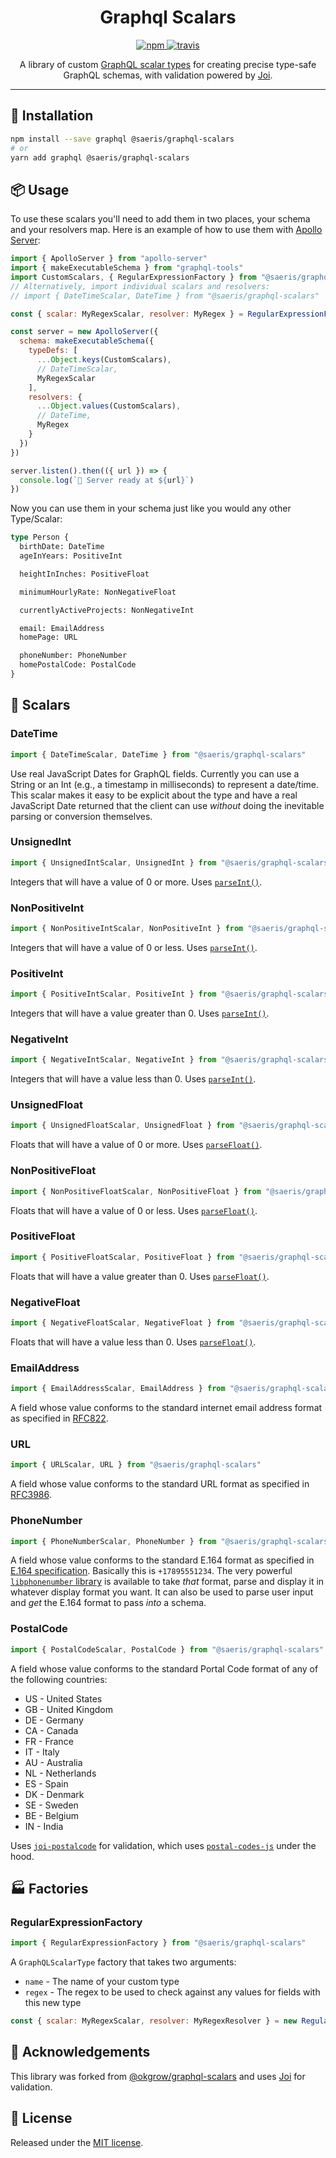 <h1 align="center">Graphql Scalars</h1>
<p align="center">
  <a href="https://www.npmjs.org/package/@saeris/graphql-scalars">
    <img src="https://img.shields.io/npm/v/@saeris/graphql-scalars.svg?style=flat" alt="npm">
  </a>
  <a href="https://travis-ci.org/Saeris/graphql-scalars">
    <img src="https://travis-ci.org/Saeris/graphql-scalars.svg?branch=master" alt="travis">
  </a>
</p>
<p align="center">A library of custom <a href="http://graphql.org/learn/schema/#scalar-types">GraphQL scalar types</a> for creating precise type-safe GraphQL schemas, with validation powered by <a href="https://github.com/hapijs/joi">Joi</a>.</p>

---

## 🔧 Installation

```bash
npm install --save graphql @saeris/graphql-scalars
# or
yarn add graphql @saeris/graphql-scalars
```

## 📦 Usage

To use these scalars you'll need to add them in two places, your schema and your resolvers map. Here is an example of how to use them with [Apollo Server](https://github.com/apollographql/apollo-server):

```js
import { ApolloServer } from "apollo-server"
import { makeExecutableSchema } from "graphql-tools"
import CustomScalars, { RegularExpressionFactory } from "@saeris/graphql-scalars"
// Alternatively, import individual scalars and resolvers:
// import { DateTimeScalar, DateTime } from "@saeris/graphql-scalars"

const { scalar: MyRegexScalar, resolver: MyRegex } = RegularExpressionFactory(`MyRegex`, /^abc$/)

const server = new ApolloServer({
  schema: makeExecutableSchema({
    typeDefs: [
      ...Object.keys(CustomScalars),
      // DateTimeScalar,
      MyRegexScalar
    ],
    resolvers: {
      ...Object.values(CustomScalars),
      // DateTime,
      MyRegex
    }
  })
})

server.listen().then(({ url }) => {
  console.log(`🚀 Server ready at ${url}`)
})
```

Now you can use them in your schema just like you would any other Type/Scalar:

```graphql
type Person {
  birthDate: DateTime
  ageInYears: PositiveInt

  heightInInches: PositiveFloat

  minimumHourlyRate: NonNegativeFloat

  currentlyActiveProjects: NonNegativeInt

  email: EmailAddress
  homePage: URL

  phoneNumber: PhoneNumber
  homePostalCode: PostalCode
}
```

## 📐 Scalars

### DateTime

```js
import { DateTimeScalar, DateTime } from "@saeris/graphql-scalars"
```

Use real JavaScript Dates for GraphQL fields. Currently you can use a String or an Int (e.g., a
timestamp in milliseconds) to represent a date/time. This scalar makes it easy to be explicit about
the type and have a real JavaScript Date returned that the client can use _without_ doing the
inevitable parsing or conversion themselves.

### UnsignedInt

```js
import { UnsignedIntScalar, UnsignedInt } from "@saeris/graphql-scalars"
```

Integers that will have a value of 0 or more. Uses [`parseInt()`](https://developer.mozilla.org/en-US/docs/Web/JavaScript/Reference/Global_Objects/parseInt).

### NonPositiveInt

```js
import { NonPositiveIntScalar, NonPositiveInt } from "@saeris/graphql-scalars"
```

Integers that will have a value of 0 or less. Uses [`parseInt()`](https://developer.mozilla.org/en-US/docs/Web/JavaScript/Reference/Global_Objects/parseInt).

### PositiveInt

```js
import { PositiveIntScalar, PositiveInt } from "@saeris/graphql-scalars"
```

Integers that will have a value greater than 0. Uses [`parseInt()`](https://developer.mozilla.org/en-US/docs/Web/JavaScript/Reference/Global_Objects/parseInt).

### NegativeInt

```js
import { NegativeIntScalar, NegativeInt } from "@saeris/graphql-scalars"
```

Integers that will have a value less than 0. Uses [`parseInt()`](https://developer.mozilla.org/en-US/docs/Web/JavaScript/Reference/Global_Objects/parseInt).

### UnsignedFloat

```js
import { UnsignedFloatScalar, UnsignedFloat } from "@saeris/graphql-scalars"
```

Floats that will have a value of 0 or more. Uses [`parseFloat()`](https://developer.mozilla.org/en-US/docs/Web/JavaScript/Reference/Global_Objects/parseFloat).

### NonPositiveFloat

```js
import { NonPositiveFloatScalar, NonPositiveFloat } from "@saeris/graphql-scalars"
```

Floats that will have a value of 0 or less. Uses [`parseFloat()`](https://developer.mozilla.org/en-US/docs/Web/JavaScript/Reference/Global_Objects/parseFloat).

### PositiveFloat

```js
import { PositiveFloatScalar, PositiveFloat } from "@saeris/graphql-scalars"
```

Floats that will have a value greater than 0. Uses [`parseFloat()`](https://developer.mozilla.org/en-US/docs/Web/JavaScript/Reference/Global_Objects/parseFloat).

### NegativeFloat

```js
import { NegativeFloatScalar, NegativeFloat } from "@saeris/graphql-scalars"
```

Floats that will have a value less than 0. Uses [`parseFloat()`](https://developer.mozilla.org/en-US/docs/Web/JavaScript/Reference/Global_Objects/parseFloat).

### EmailAddress

```js
import { EmailAddressScalar, EmailAddress } from "@saeris/graphql-scalars"
```

A field whose value conforms to the standard internet email address format as specified in
[RFC822](https://www.w3.org/Protocols/rfc822/).

### URL

```js
import { URLScalar, URL } from "@saeris/graphql-scalars"
```

A field whose value conforms to the standard URL format as specified in
[RFC3986](https://www.ietf.org/rfc/rfc3986.txt).

### PhoneNumber

```js
import { PhoneNumberScalar, PhoneNumber } from "@saeris/graphql-scalars"
```

A field whose value conforms to the standard E.164 format as specified in
[E.164 specification](https://en.wikipedia.org/wiki/E.164). Basically this is `+17895551234`.
The very powerful
[`libphonenumber` library](https://github.com/googlei18n/libphonenumber) is available to take
_that_ format, parse and display it in whatever display format you want. It can also be used to
parse user input and _get_ the E.164 format to pass _into_ a schema.

### PostalCode

```js
import { PostalCodeScalar, PostalCode } from "@saeris/graphql-scalars"
```

A field whose value conforms to the standard Portal Code format of any of the following countries:

* US - United States
* GB - United Kingdom
* DE - Germany
* CA - Canada
* FR - France
* IT - Italy
* AU - Australia
* NL - Netherlands
* ES - Spain
* DK - Denmark
* SE - Sweden
* BE - Belgium
* IN - India

Uses [`joi-postalcode`](https://github.com/abythell/joi-postalcode) for validation, which uses [`postal-codes-js`](https://github.com/Cimpress-MCP/postal-codes-js) under the hood.

## 🏭 Factories

### RegularExpressionFactory

```js
import { RegularExpressionFactory } from "@saeris/graphql-scalars"
```

A `GraphQLScalarType` factory that takes two arguments:

* `name` - The name of your custom type
* `regex` - The regex to be used to check against any values for fields with this new type

```js
const { scalar: MyRegexScalar, resolver: MyRegexResolver } = new RegularExpressionFactory('MyRegex', /^ABC$/);
```

## 📣 Acknowledgements

This library was forked from [@okgrow/graphql-scalars](https://github.com/okgrow/graphql-scalars) and uses [Joi](https://github.com/hapijs/joi) for validation.

## 🥂 License

Released under the [MIT license](https://github.com/okgrow/analytics/blob/master/License.md).
